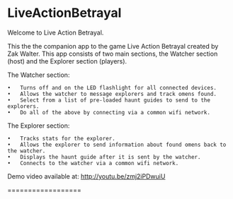
LiveActionBetrayal
=======
Welcome to Live Action Betrayal.

This the the companion app to the game Live Action Betrayal created by Zak Walter.  This app consists of two main sections, the Watcher section (host) and the Explorer section (players).

The Watcher section:

	•	Turns off and on the LED flashlight for all connected devices.
	•	Allows the watcher to message explorers and track omens found.
	•	Select from a list of pre-loaded haunt guides to send to the explorers.
	•	Do all of the above by connecting via a common wifi network.

The Explorer section:

	•	Tracks stats for the explorer.
	•	Allows the explorer to send information about found omens back to the watcher.
	•	Displays the haunt guide after it is sent by the watcher.
	•	Connects to the watcher via a common wifi network.
    
Demo video available at: http://youtu.be/zmj2iPDwuiU

==================
